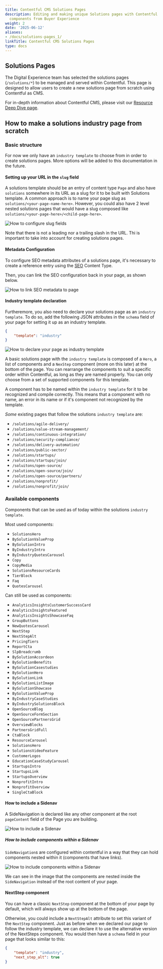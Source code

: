 ```yaml
---
title: Contentful CMS Solutions Pages
description: Editing and making unique Solutions pages with Contentful and custom
  components from Buyer Experience
weight: 2
date: '2025-06-12'
aliases:
- /docs/solutions-pages_1/
linkTitle: Contentful CMS Solutions Pages
type: docs
---
```


## Solutions Pages

The Digital Experience team has selected the solutions pages (`/solutions/*`) to be managed and served within Contentful. This page is designed to allow users to create a new solutions page from scratch using Contentful as CMS.

For in-depth information about Contentful CMS, please visit our [Resource Deep Dive page](/handbook/marketing/digital-experience/contentful-cms/#resource-deep-dive).

## How to make a solutions industry page from scratch

### Basic structure

For now we only have an `industry template` to choose from in order to create solutions pages. More options will be added to this documentation in the future.

#### Setting up your URL in the `slug` field

A solutions template should be an entry of content type `Page` and also have `solutions` somewhere in its URL as a slug for it to be built with Solutions template. A common approach is to name your page slug as `solutions/<your-page-name-here>`. However, you could also have 2 level nested solutions pages that would have a slug composed like `solutions/<your-page-here>/<child-page-here>`.

![How to configure slug fields](/images/handbook/contentful/solutions-page-slug.png)

Note that there is not a leading nor a trailing slash in the URL. Thi is important to take into account for creating solutions pages.

#### Metadata Configuration

To configure SEO metadata attributes of a solutions page, it's necessary to create a reference entry using the [SEO](https://app.contentful.com/spaces/xz1dnu24egyd/environments/master/content_types/seo/fields) Content Type.

Then, you can link the SEO configuration back in your page, as shown below.

![How to link SEO metadata to page](/images/handbook/contentful/solutions-page-seo.png)

#### Industry template declaration

Furtheremore, you also need to declare your solutions page as an `industry template`. To do so, add the following JSON attributes in the `schema` field of your page for setting it up as an industry template.

```json
{
    "template": "industry"
}
```

![How to declare your page as industry template](/images/handbook/contentful/solutions-page-industry-template.png)

A basic solutions page with the `industry template` is composed of a `Hero`, a list of components and a `NexStep` component (more on this later) at the bottom of the page. You can rearrange the components to suit a specific order within Contentful, as long as they are named properly. You can only choose from a set of supported components for this template.

A component has to be named within the `industry template` for it to be recognized and compile correctly. This means that a component with no name, an error in its name or if it's component not recognized by the template.

_Some_ existing pages that follow the solutions `industry template` are:

- `/solutions/agile-delivery/`
- `/solutions/value-stream-management/`
- `/solutions/continuous-integration/`
- `/solutions/security-compliance/`
- `/solutions/delivery-automation/`
- `/solutions/public-sector/`
- `/solutions/startups/`
- `/solutions/startups/join/`
- `/soluitons/open-source/`
- `/solutions/open-source/join/`
- `/solutions/open-source/partners/`
- `/solutions/nonprofit/`
- `/solutions/nonprofit/join/`

### Available components

Components that can be used as of today within the solutions `industry template`.

Most used components:

- `SolutionsHero`
- `BySolutionValueProp`
- `BySolutionIntro`
- `ByIndustryIntro`
- `ByIndustryQuotesCarousel`
- `Copy`
- `CopyMedia`
- `SolutionsResourceCards`
- `TierBlock`
- `Faq`
- `QuotesCarousel`

Can still be used as components:

- `AnalyticsInsightsCustomerSuccessCard`
- `AnalyticsInsightsFeatured`
- `AnalyticsInsightsShowcaseFaq`
- `GroupButtons`
- `NewQuotesCarousel`
- `NextStep`
- `NextStepAlt`
- `PricingTiers`
- `ReportCta`
- `SlpBreadcrumb`
- `BySolutionAccordeon`
- `BySolutionBenefits`
- `BySolutionCasestudies`
- `BySolutionHero`
- `BySolutionLink`
- `BySolutionListImage`
- `BySolutionShowcase`
- `BySolutionValueProp`
- `ByIndustryCaseStudies`
- `ByIndustrySolutionsBlock`
- `OpenSourceBlog`
- `OpenSourceFormSection`
- `OpenSourcePartnersGrid`
- `OverviewBlocks`
- `PartnersGridFull`
- `CtaBlock`
- `ResourceCarousel`
- `SolutionsHero`
- `SolutionsVideoFeature`
- `CustomerLogos`
- `EducationCaseStudyCarousel`
- `StartupsIntro`
- `StartupsLink`
- `StartupsOverview`
- `NonprofitIntro`
- `NonprofitOverview`
- `SingleCtaBlock`

#### How to include a Sidenav

A SideNavigation is declared like any other component at the root `pageContent` field of the Page you are building.

![How to include a Sidenav](/images/handbook/contentful/solutions-page-sidenav.png)

##### How to include components within a Sidenav

`SideNavigation`s are configured within contentful in a way that they can hold components nested within it (components that have links).

![How to include components within a Sidenav](/images/handbook/contentful/solutions-page-sidenav-components.png)

We can see in the image that the components are nested inside the `SideNavigation` instead of the root content of your page.

#### NextStep component

You can have a classic `NextStep` component at the bottom of your page by default, which will always show up at the bottom of the page.

Otherwise, you could include a `NextStepAlt` attribute to set this variant of the `NextStep` component. Just as before when we declared our page to follow the industry template, we can declare it to use the alternative version of the NextSteps component. You would then have a `schema` field in your page that looks similar to this:

```json
{
    "template": "industry",
    "next_step_alt": true
}
```
